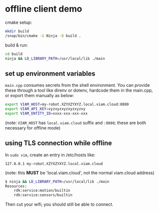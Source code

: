 # offline client demo

cmake setup:

```sh
mkdir build
/snap/bin/cmake -G Ninja -B build .
```

build & run:

```sh
cd build
ninja && LD_LIBRARY_PATH=/usr/local/lib ./main
```

## set up environment variables

`main.cpp` consumes secrets from the shell environment. You can provide these through a tool like direnv or dotenv, hardcode them in the main.cpp, or export them manually as below:

```sh
export VIAM_HOST=my-robot.XZYXZYXYZ.local.viam.cloud:8080
export VIAM_API_KEY=xyzxyzxyzxyzxyzxy
export VIAM_ENTITY_ID=xxxx-xxx-xxx-xxx
```

(note: `VIAM_HOST` has `local.viam.cloud` suffix and `:8080`; these are both necessary for offline mode)

## using TLS connection while offline

In `sudo vim`, create an entry in /etc/hosts like:

```
127.0.0.1 my-robot.XZYXZYXYZ.local.viam.cloud
```

(note: this **MUST** be 'local.viam.cloud', not the normal viam.cloud address)

```sh
$ ninja && LD_LIBRARY_PATH=/usr/local/lib ./main
Resources:
	rdk:service:motion/builtin
	rdk:service:sensors/builtin
```

Then cut your wifi; you should still be able to connect.
